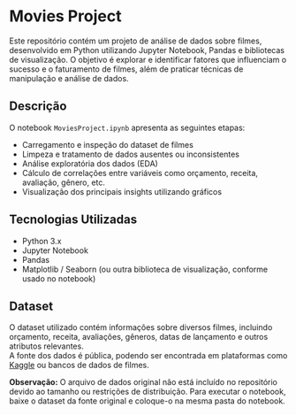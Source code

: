 # Movies Project

Este repositório contém um projeto de análise de dados sobre filmes, desenvolvido em Python utilizando Jupyter Notebook, Pandas e bibliotecas de visualização. O objetivo é explorar e identificar fatores que influenciam o sucesso e o faturamento de filmes, além de praticar técnicas de manipulação e análise de dados.

## Descrição

O notebook `MoviesProject.ipynb` apresenta as seguintes etapas:

- Carregamento e inspeção do dataset de filmes
- Limpeza e tratamento de dados ausentes ou inconsistentes
- Análise exploratória dos dados (EDA)
- Cálculo de correlações entre variáveis como orçamento, receita, avaliação, gênero, etc.
- Visualização dos principais insights utilizando gráficos

## Tecnologias Utilizadas

- Python 3.x
- Jupyter Notebook
- Pandas
- Matplotlib / Seaborn (ou outra biblioteca de visualização, conforme usado no notebook)

## Dataset

O dataset utilizado contém informações sobre diversos filmes, incluindo orçamento, receita, avaliações, gêneros, datas de lançamento e outros atributos relevantes.  
A fonte dos dados é pública, podendo ser encontrada em plataformas como [Kaggle](https://www.kaggle.com/) ou bancos de dados de filmes.

**Observação:** O arquivo de dados original não está incluído no repositório devido ao tamanho ou restrições de distribuição. Para executar o notebook, baixe o dataset da fonte original e coloque-o na mesma pasta do notebook.
